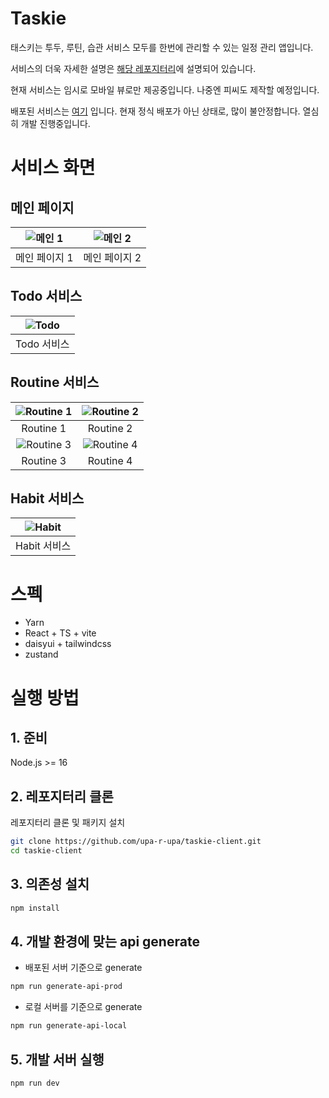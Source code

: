# Taskie

태스키는 투두, 루틴, 습관 서비스 모두를 한번에 관리할 수 있는 일정 관리 앱입니다.

서비스의 더욱 자세한 설명은 [해당 레포지터리](https://github.com/upa-r-upa/taskie-backend)에 설명되어 있습니다.

현재 서비스는 임시로 모바일 뷰로만 제공중입니다. 나중엔 피씨도 제작할 예정입니다.

배포된 서비스는 [여기](https://taskie.upa-r-upa.com/login) 입니다. 현재 정식 배포가 아닌 상태로, 많이 불안정합니다. 열심히 개발 진행중입니다.

# 서비스 화면

## 메인 페이지

| ![메인 1](https://github.com/user-attachments/assets/3f479625-f21b-4b43-b87e-eb5d02a0d85e) | ![메인 2](https://github.com/user-attachments/assets/028c708d-461b-460b-9054-d80651d8e1e1) |
| :----------------------------------------------------------------------------------------: | :----------------------------------------------------------------------------------------: |
|                                       메인 페이지 1                                        |                                       메인 페이지 2                                        |

## Todo 서비스

| ![Todo](https://github.com/user-attachments/assets/58e6600c-468c-4b7a-bc98-40415b1d874c) |
| :--------------------------------------------------------------------------------------: |
|                                       Todo 서비스                                        |

## Routine 서비스

| ![Routine 1](https://github.com/user-attachments/assets/dd4cfe08-0ce7-4593-a8a4-6309cd3ca5ba) | ![Routine 2](https://github.com/user-attachments/assets/cd5ecacc-3510-41c3-94c5-7f5b4bb24ec3) |
| :-------------------------------------------------------------------------------------------: | :-------------------------------------------------------------------------------------------: |
|                                           Routine 1                                           |                                           Routine 2                                           |
| ![Routine 3](https://github.com/user-attachments/assets/a348e118-38d3-4f07-9a27-612218041bfc) | ![Routine 4](https://github.com/user-attachments/assets/2fb8c7b9-2708-4a8b-8ad3-417fb29325fc) |
|                                           Routine 3                                           |                                           Routine 4                                           |

## Habit 서비스

| ![Habit](https://github.com/user-attachments/assets/77095646-5696-454e-8bf8-e7ab78eee55b) |
| :---------------------------------------------------------------------------------------: |
|                                       Habit 서비스                                        |

# 스펙

- Yarn
- React + TS + vite
- daisyui + tailwindcss
- zustand

# 실행 방법

## 1. 준비

Node.js >= 16

## 2. 레포지터리 클론

레포지터리 클론 및 패키지 설치

```bash
git clone https://github.com/upa-r-upa/taskie-client.git
cd taskie-client
```

## 3. 의존성 설치

```bash
npm install
```

## 4. 개발 환경에 맞는 api generate

- 배포된 서버 기준으로 generate

```bash
npm run generate-api-prod
```

- 로컬 서버를 기준으로 generate

```bash
npm run generate-api-local
```

## 5. 개발 서버 실행

```bash
npm run dev
```

